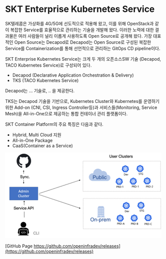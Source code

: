 
# SKT Enterprise Kubernetes Service

SK텔레콤은 가상화를 4G/5G에 선도적으로 적용해 왔고, 이를 위해 OpenStack과 같이 복잡한 Service를 효율적으로 관리하는 기술을 개발해 왔다.
이러한 노력에 대한 결과물은 여러 사람들이 널리 이롭게 사용하도록 Open Source로 공개해 왔다.
가장 대표적인 Open Source는 Decapod로 Decapod는 Open Source로 구성된 복잡한 Service를 Containerization를 통해 선언적으로 관리하는 GitOps CD pipeline이다.

SKT Enterprise Kubernetes Service는 크게 두 개의 오픈소스SW 기술 (Decapod, TACO Kubernetes Service)로 구성되어 있다.

- Decapod (Declarative Application Orchestration & Delivery)
- TKS (TACO Kubernetes Service)

Decapod는 ... 기술로, .. 을 제공한다.

TKS는 Decapod 기술을 기반으로, Kubernetes Cluster와 Kubernetes를 운영하기 위한 Add-on (CNI, CSI, Ingress Controller등)과 서비스들(Monitoring, Service Mesh)을 All-in-One으로 제공하는 통합 컨테이너 관리 플랫폼이다.

SKT Container Platform의 주요 특징은 다음과 같다.    

- Hybrid, Multi Cloud 지원
-  All-in-One Package
- CaaS(Container as a Service)

![TKS](./assets/images/tksre21arch.png)

[GitHub Page https://github.com/openinfradev/releases](https://github.com/openinfradev/releases)

